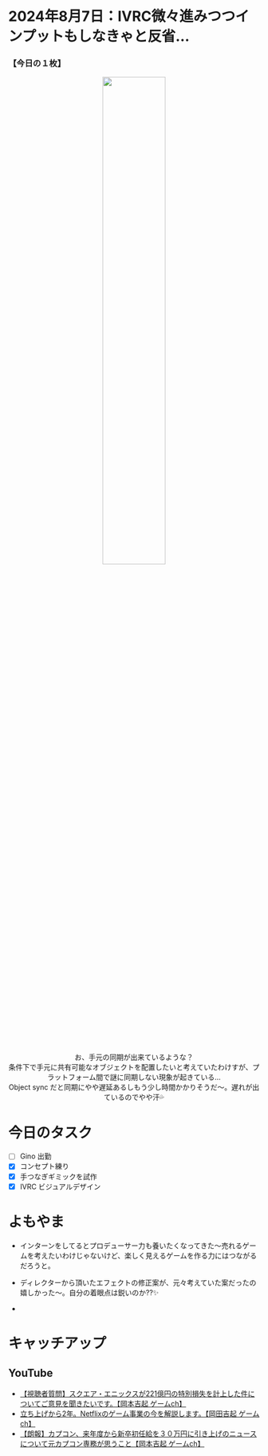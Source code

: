 # 2024年8月7日：IVRC微々進みつつインプットもしなきゃと反省…
### 【今日の１枚】<br>
<p align="center">
  <img src="https://github.com/user-attachments/assets/c6a4adea-5faa-47d9-a6ff-2bd6c8a2a722" width = 50%><br>
  お、手元の同期が出来ているような？<br>
  条件下で手元に共有可能なオブジェクトを配置したいと考えていたわけすが、プラットフォーム間で謎に同期しない現象が起きている…<br>
  Object sync だと同期にやや遅延あるしもう少し時間かかりそうだ～。遅れが出ているのでやや汗💦<br>
</p>

# 今日のタスク
- [ ] Gino 出勤
- [x] コンセプト練り
- [x] 手つなぎギミックを試作
- [x] IVRC ビジュアルデザイン

# よもやま

- インターンをしてるとプロデューサー力も養いたくなってきた～売れるゲームを考えたいわけじゃないけど、楽しく見えるゲームを作る力にはつながるだろうと。

- ディレクターから頂いたエフェクトの修正案が、元々考えていた案だったの嬉しかった～。自分の着眼点は鋭いのか⁇✨

- 
## 


# キャッチアップ
## YouTube
- [【視聴者質問】スクエア・エニックスが221億円の特別損失を計上した件についてご意見を聞きたいです。【岡本吉起 ゲームch】](https://youtu.be/Bw8PvgGBz1E?si=BJi13MjwvDX0d5_5)
- [立ち上げから2年。Netflixのゲーム事業の今を解説します。【岡田吉起 ゲームch】](https://www.youtube.com/watch?v=YRAXpa3CgYo&t=531s)
- [【朗報】カプコン、来年度から新卒初任給を３０万円に引き上げのニュースについて元カプコン専務が思うこと【岡本吉起 ゲームch】](https://www.youtube.com/watch?v=06Jd-R7qtLM)




